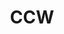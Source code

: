 ---
title: CCW
crosslinks:
- guns
- gundeals
- Firearms
- CZFirearms
- EDC
- GunHolsterClassifieds
- IAmA
- explainlikeimfive
- Glocks
- flashlight
- canadaguns
- CAguns
- weekendgunnit
- WA_guns
- ArcherFX
- Roadcam
- 10mm
- titlegore
- hunting
- ProtectAndServe
---